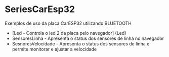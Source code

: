 # SeriesCarEsp32
Exemplos de uso da placa CarESP32 utilizando BLUETOOTH

* [Led - Controla o led 2 da placa pelo navegador] (Led)
* SensoresLinha - Apresenta o status dos sensores de linha no navegador
* SesnoresVelocidade - Apresenta o status dos sensores de linha e permite monitorar e ajustar a velocidade
